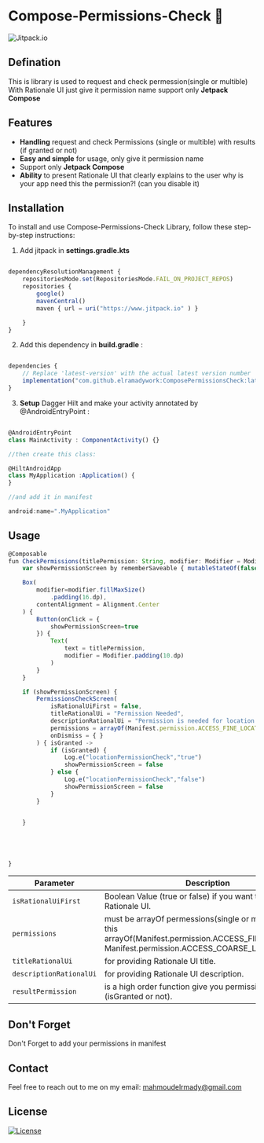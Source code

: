 # Compose-Permissions-Check 🎨
![Jitpack.io](https://img.shields.io/static/v1?label=Jitpack.io&message=1.0.0&color=blue)


## Defination
This is library is used to request and check permession(single or multible) With Rationale UI just give it permission name support only **Jetpack Compose**

## Features
- **Handling** request and check Permissions (single or multible) with results (if granted or not)
- **Easy and simple** for usage, only give it permission name
- Support only **Jetpack Compose**
- **Ability** to present Rationale UI that clearly explains to the user why is your app need this the permission?!
  (can you disable it) 


## Installation

To install and use Compose-Permissions-Check Library, follow these step-by-step instructions:

1. Add jitpack in **settings.gradle.kts**

```jsx

dependencyResolutionManagement {
    repositoriesMode.set(RepositoriesMode.FAIL_ON_PROJECT_REPOS)
    repositories {
        google()
        mavenCentral()
        maven { url = uri("https://www.jitpack.io" ) }

    }
}
```

2. Add this dependency in **build.gradle** :

```jsx

dependencies {
    // Replace 'latest-version' with the actual latest version number
    implementation("com.github.elramadywork:ComposePermissionsCheck:latest-version")
}
```

3. **Setup** Dagger Hilt and make your activity annotated by @AndroidEntryPoint :

```jsx

@AndroidEntryPoint
class MainActivity : ComponentActivity() {}

//then create this class:

@HiltAndroidApp
class MyApplication :Application() {
}

//and add it in manifest

android:name=".MyApplication"

```


## Usage

```jsx
@Composable
fun CheckPermissions(titlePermission: String, modifier: Modifier = Modifier) {
    var showPermissionScreen by rememberSaveable { mutableStateOf(false) }

    Box(
        modifier=modifier.fillMaxSize()
            .padding(16.dp),
        contentAlignment = Alignment.Center
    ) {
        Button(onClick = {
            showPermissionScreen=true
        }) {
            Text(
                text = titlePermission,
                modifier = Modifier.padding(10.dp)
            )
        }
    }

    if (showPermissionScreen) {
        PermissionsCheckScreen(
            isRationalUiFirst = false,
            titleRationalUi = "Permission Needed",
            descriptionRationalUi = "Permission is needed for location services",
            permissions = arrayOf(Manifest.permission.ACCESS_FINE_LOCATION, Manifest.permission.ACCESS_COARSE_LOCATION),
            onDismiss = { }
        ) { isGranted ->
            if (isGranted) {
                Log.e("locationPermissionCheck","true")
                showPermissionScreen = false
            } else {
                Log.e("locationPermissionCheck","false")
                showPermissionScreen = false
            }
        }


    }





}


```


| Parameter               | Description                                                                                                                                              |
|-------------------------|----------------------------------------------------------------------------------------------------------------------------------------------------------| 
| `isRationalUiFirst`     | Boolean Value (true or false) if you want to present Rationale UI.                                                                                       |
| `permissions`           | must be arrayOf permessions(single or multiple) like this arrayOf(Manifest.permission.ACCESS_FINE_LOCATION, Manifest.permission.ACCESS_COARSE_LOCATION). |
| `titleRationalUi`       | for  providing Rationale UI title.                                                                                                                                 |
| `descriptionRationalUi` | for  providing Rationale UI description.                                                                                                                           |
| `resultPermission`      | is a high order function give you permission result (isGranted or not).                                                                                    |

## Don't Forget

Don't Forget to add your permissions in manifest


## Contact

Feel free to reach out to me on my email:
mahmoudelrmady@gmail.com





## License

[![License](https://img.shields.io/static/v1?label=Licence&message=MIT&color=blue)](https://opensource.org/license/MIT)

